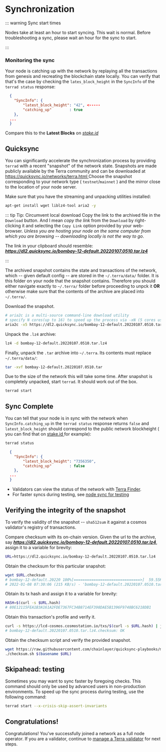 # Synchronization

::: warning Sync start times

Nodes take at least an hour to start syncing. This wait is normal. Before troubleshooting a sync, please wait an hour for the sync to start.

:::

### Monitoring the sync

Your node is catching up with the network by replaying all the transactions from genesis and recreating the blockchain state locally. You can verify that that's the case by checking the `lates_block_height` in the `SyncInfo` of the `terrad status` response: 

```json
  {
    "SyncInfo": {
        "latest_block_height": "42", <-----
        "catching_up"        : true
    },
  ...
  }
```
Compare this to the **Latest Blocks** on [*stake.id*](https://terra.stake.id/#/)


## Quicksync

You can significantly accelerate the synchronization process by providing `terrad` with a recent "snapshot" of the network state. Snapshots are made publicly available by the Terra community and can be downloaded at  [ https://quicksync.io/networks/terra.html ](https://quicksync.io/networks/terra.html) Choose the snapshot corresponding to your network type ( `testnet`/`mainnet` ) and the mirror close to the location of your node server. 

Make sure that you have the streaming and unpacking utilities installed:

```bash
apt-get install wget liblz4-tool aria2 -y
```

::: tip Tip: Circumvent local download
 Copy the link to the archived file in the `Download` button. And I mean *copy the link* from the `Download` by right-clicking it and selecting the `Copy Link` option provided by your web-browser. *Unless you are hosting your node on the same computer from which you are browsing -- downloading locally is not the way to go*.

The link in your clipboard should resemble: ***https://dl2.quicksync.io/bombay-12-default.20220107.0510.tar.lz4***

:::

The archived snapshot contains the state and transactions of the network, which -- given default config -- are stored in the `~/.terra/data/` folder. It is this folder on your node that the snapshot contains. Therefore you should either navigate exactly to `~/.terra/` folder before proceeding to unpck it **OR** otherwise make sure that the contents of the archive are placed into `~/.terra/`.  


Download the snapshot. 

```bash
# aria2c is a multi-source command-line download utility
# specify N cores(up to 16) to speed up the process via -xN (5 cores used below)
aria2c -x5 https://dl2.quicksync.io/bombay-12-default.20220107.0510.tar.lz4
```

Unpack the `.lz4` archive:

```bash
lz4 -d bombay-12-default.20220107.0510.tar.lz4
```
Finally, unpack the `.tar` archive into `~/.terra`. Its contents must replace `~/.terra/data/`:

```bash
tar -xvf bombay-12-default.20220107.0510.tar
```

Due to the size of the network this will take some time. After snapshot is completely unpacked, start `terrad`. It should work out of the box. 

```bash
terrad start
```

## Sync Complete

You can tell that your node is in sync with the network when `SyncInfo.catching_up` in the `terrad status` response returns `false` and `latest_block_height` should correspond to the public network blockheight ( you can find that on [ stake.id ](https://terra.stake.id/#/) for example):

```bash
terrad status  
```

```json
  {
    "SyncInfo": {
        "latest_block_height": "7356350",
        "catching_up"        : false
    },
  ...
  }
```

- Validators can view the status of the network with [Terra Finder](https://finder.terra.money).
- For faster syncs during testing, see [node sync for testing](#node-sync-for-testing)






## Verifying the integrity of the snapshot

To verify the validity of the snapshot -- `sha512sum` it against a cosmos validator's registry of transactions.

Compare checksum with its on-chain version.  Given the url to the archive, say ***https://dl2.quicksync.io/bombay-12-default.20220107.0510.tar.lz4***, assign it to a variable for brevity:

```bash
URL=https://dl2.quicksync.io/bombay-12-default.20220107.0510.tar.lz4
```
Obtain the checksum for this particular snapshot:
```bash
wget $URL.checksum
# bombay-12-default.20220 100%[==============================>]  59.55K   215KB/s    in 0.3s    
# 2022-01-08 07:30:06 (215 KB/s) - 'bombay-12-default.20220107.0510.tar.lz4.checksum.1' saved [60984/60984]
```

Obtain its tx hash and assign it to a variable for brevity:

```bash
HASH=$(curl -s $URL.hash)   
# 80E12115FEA1B3A161A2FDE7367FC34B8714EF398DAE5B1396F9748BC6218DB1
```

Obtain this transaction's profile and verify it.

```bash
curl -s https://lcd-cosmos.cosmostation.io/txs/$(curl -s $URL.hash) | jq -r '.tx.value.memo'|sha512sum -c
# bombay-12-default.20220107.0510.tar.lz4.checksum: OK
```

Obtain the checksum script and verify the provided snapshot.
```bash
wget https://raw.githubusercontent.com/chainlayer/quicksync-playbooks/master/roles/quicksync/files/checksum.sh
./checksum.sh $(basename $URL)
```

## Skipahead: testing

Sometimes you may want to sync faster by foregoing checks. This command should only be used by advanced users in non-production environments. To speed up the sync process during testing, use the following command:

```bash
terrad start --x-crisis-skip-assert-invariants
```



## Congratulations!

Congratulations! You've successfully joined a network as a full node operator. If you are a validator, continue to [manage a Terra validator](/How-to/Manage-a-Terra-validator/Overview.html) for next steps.